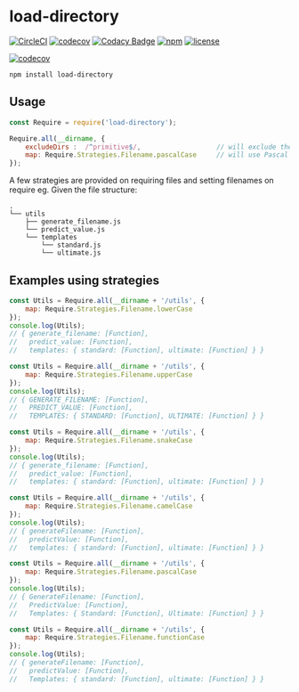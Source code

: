 # load-directory

[![CircleCI](https://img.shields.io/circleci/project/suddi/load-directory.svg?maxAge=2592000)](https://circleci.com/gh/suddi/load-directory)
[![codecov](https://codecov.io/gh/suddi/load-directory/branch/master/graph/badge.svg)](https://codecov.io/gh/suddi/load-directory)
[![Codacy Badge](https://api.codacy.com/project/badge/Grade/46408c666119432abee43f991b79cc68)](https://www.codacy.com/app/suddir/load-directory?utm_source=github.com&amp;utm_medium=referral&amp;utm_content=suddi/load-directory&amp;utm_campaign=Badge_Grade)
[![npm](https://img.shields.io/npm/v/load-directory.svg?maxAge=2592000)](https://www.npmjs.com/package/load-directory)
[![license](https://img.shields.io/github/license/suddi/load-directory.svg?maxAge=2592000)](https://github.com/suddi/load-directory/blob/master/LICENSE)

[![codecov](https://codecov.io/gh/suddi/load-directory/branch/master/graphs/commits.svg)](https://codecov.io/gh/suddi/load-directory)

````
npm install load-directory
````

## Usage

````js
const Require = require('load-directory');

Require.all(__dirname, {
    excludeDirs :  /^primitive$/,                   // will exclude the directory "primitive"
    map: Require.Strategies.Filename.pascalCase     // will use Pascal Case to map the required filenames
});
````

A few strategies are provided on requiring files and setting filenames on require
eg. Given the file structure:
````
.
└── utils
    ├── generate_filename.js
    └── predict_value.js
    └── templates
        └── standard.js
        └── ultimate.js
````

## Examples using strategies

````js
const Utils = Require.all(__dirname + '/utils', {
    map: Require.Strategies.Filename.lowerCase
});
console.log(Utils);
// { generate_filename: [Function],
//   predict_value: [Function],
//   templates: { standard: [Function], ultimate: [Function] } }

const Utils = Require.all(__dirname + '/utils', {
    map: Require.Strategies.Filename.upperCase
});
console.log(Utils);
// { GENERATE_FILENAME: [Function],
//   PREDICT_VALUE: [Function],
//   TEMPLATES: { STANDARD: [Function], ULTIMATE: [Function] } }

const Utils = Require.all(__dirname + '/utils', {
    map: Require.Strategies.Filename.snakeCase
});
console.log(Utils);
// { generate_filename: [Function],
//   predict_value: [Function],
//   templates: { standard: [Function], ultimate: [Function] } }

const Utils = Require.all(__dirname + '/utils', {
    map: Require.Strategies.Filename.camelCase
});
console.log(Utils);
// { generateFilename: [Function],
//   predictValue: [Function],
//   templates: { standard: [Function], ultimate: [Function] } }

const Utils = Require.all(__dirname + '/utils', {
    map: Require.Strategies.Filename.pascalCase
});
console.log(Utils);
// { GenerateFilename: [Function],
//   PredictValue: [Function],
//   Templates: { Standard: [Function], Ultimate: [Function] } }

const Utils = Require.all(__dirname + '/utils', {
    map: Require.Strategies.Filename.functionCase
});
console.log(Utils);
// { generateFilename: [Function],
//   predictValue: [Function],
//   Templates: { standard: [Function], ultimate: [Function] } }
````
